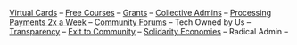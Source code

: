 [Virtual Cards](https://docs.opencollective.foundation/what-we-offer/virtual-cards-policy) – [Free Courses](https://opencollective.com/foundation/events) – [Grants](https://docs.opencollective.foundation/how-it-works/financial-contributions/grant-funding) – [Collective Admins](https://docs.opencollective.foundation/getting-started/how-to-apply) – [Processing Payments 2x a Week](https://docs.opencollective.foundation/how-it-works/basics#submitting-expenses) – [Community Forums](https://opencollective.com/foundation/events) – Tech Owned by Us – [Transparency](https://docs.opencollective.foundation/about/mission-and-values) – [Exit to Community](https://opencollective.com/e2c) – [Solidarity Economies](https://docs.opencollective.foundation/about/solidarity-our-guiding-principle) – Radical Admin –